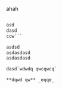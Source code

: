 









ahah
```w

asd
dasd
ccw```

asdsd
asdasdasd
asdasdasd

dasd`wdwdq qwcqwcq`

**dqwd qw** _eqqe_
